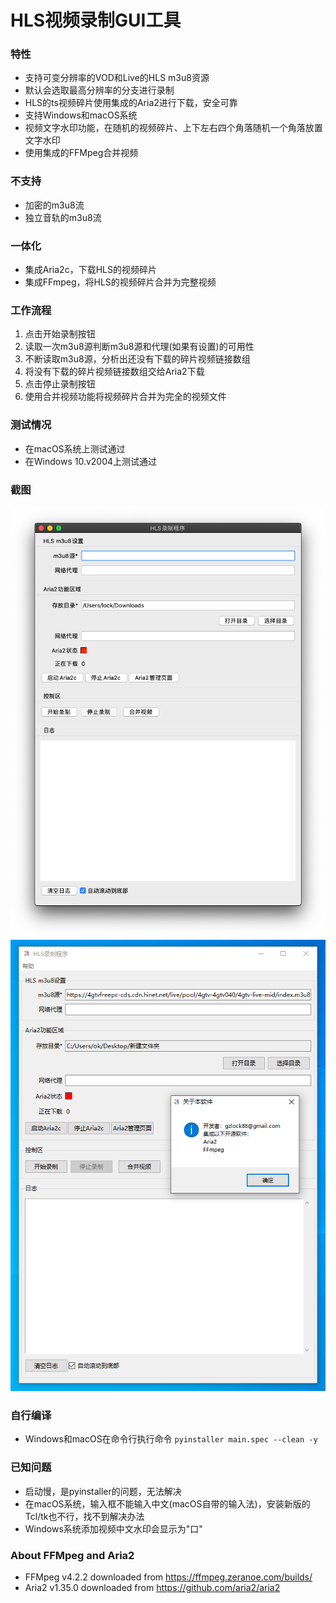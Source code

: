 # HLS视频录制GUI工具

### 特性
- 支持可变分辨率的VOD和Live的HLS m3u8资源
- 默认会选取最高分辨率的分支进行录制
- HLS的ts视频碎片使用集成的Aria2进行下载，安全可靠
- 支持Windows和macOS系统
- 视频文字水印功能，在随机的视频碎片、上下左右四个角落随机一个角落放置文字水印
- 使用集成的FFMpeg合并视频

### 不支持
- 加密的m3u8流
- 独立音轨的m3u8流

### 一体化
- 集成Aria2c，下载HLS的视频碎片
- 集成FFmpeg，将HLS的视频碎片合并为完整视频

### 工作流程
1. 点击开始录制按钮
1. 读取一次m3u8源判断m3u8源和代理(如果有设置)的可用性
1. 不断读取m3u8源，分析出还没有下载的碎片视频链接数组
1. 将没有下载的碎片视频链接数组交给Aria2下载
1. 点击停止录制按钮
1. 使用合并视频功能将视频碎片合并为完全的视频文件

### 测试情况
* 在macOS系统上测试通过
* 在Windows 10.v2004上测试通过

### 截图
![screenshot](screenshot_macos.png)
![screenshot](screenshot_win.png)


### 自行编译
- Windows和macOS在命令行执行命令 `pyinstaller main.spec --clean -y`


### 已知问题
- 启动慢，是pyinstaller的问题，无法解决
- 在macOS系统，输入框不能输入中文(macOS自带的输入法)，安装新版的Tcl/tk也不行，找不到解决办法
- Windows系统添加视频中文水印会显示为"口"


### About FFMpeg and Aria2
- FFMpeg v4.2.2 downloaded from https://ffmpeg.zeranoe.com/builds/
- Aria2 v1.35.0 downloaded from https://github.com/aria2/aria2

